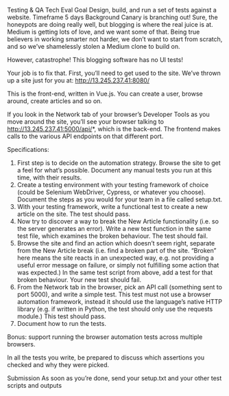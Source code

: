 Testing & QA Tech Eval
Goal
Design, build, and run a set of tests against a website.
Timeframe
5 days
Background
Canary is branching out! Sure, the honeypots are doing really well, but blogging is where the real juice is at. Medium is getting lots of love, and we want some of that. Being true believers in working smarter not harder, we don’t want to start from scratch, and so we’ve shamelessly stolen a Medium clone to build on.

However, catastrophe! This blogging software has no UI tests!

Your job is to fix that. First, you’ll need to get used to the site. We’ve thrown up a site just for you at:
	http://13.245.237.41:8080/

This is the front-end, written in Vue.js. You can create a user, browse around, create articles and so on.

If you look in the Network tab of your browser’s Developer Tools as you move around the site, you’ll see your browser talking to http://13.245.237.41:5000/api/*, which is the back-end. 
The frontend makes calls to the various API endpoints on that different port.

Specifications:
1. First step is to decide on the automation strategy. Browse the site to get a feel for what’s possible. Document any manual tests you run at this time, with their results.
2. Create a testing environment with your testing framework of choice (could be Selenium WebDriver, Cypress, or whatever you choose). Document the steps as you would for your team in a file called setup.txt.
3. With your testing framework, write a functional test to create a new article on the site. The test should pass.
4. Now try to discover a way to break the New Article functionality (i.e. so the server generates an error). Write a new test function in the same test file, which examines the broken behaviour. The test should fail.
5. Browse the site and find an action which doesn’t seem right, separate from the New Article break (i.e. find a broken part of the site. “Broken” here means the site reacts in an unexpected way, e.g. not providing a useful error message on failure, or simply not fulfilling some action that was expected.) In the same test script from above, add a test for that broken behaviour. Your new test should fail.
6. From the Network tab in the browser, pick an API call (something sent to port 5000), and write a simple test. This test must not use a browser automation framework, instead it should use the language’s native HTTP library (e.g. if written in Python, the test should only use the requests module.) This test should pass.
7. Document how to run the tests.

Bonus: support running the browser automation tests across multiple browsers.

In all the tests you write, be prepared to discuss which assertions you checked and why they were picked.

Submission
As soon as you’re done, send your setup.txt and your other test scripts and outputs
